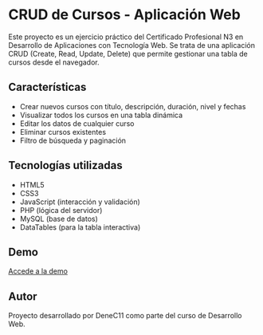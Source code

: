 # CRUD de Cursos - Aplicación Web

Este proyecto es un ejercicio práctico del Certificado Profesional N3 en Desarrollo de Aplicaciones con Tecnología Web. Se trata de una aplicación CRUD (Create, Read, Update, Delete) que permite gestionar una tabla de cursos desde el navegador.

## Características

- Crear nuevos cursos con título, descripción, duración, nivel y fechas
- Visualizar todos los cursos en una tabla dinámica
- Editar los datos de cualquier curso
- Eliminar cursos existentes
- Filtro de búsqueda y paginación

## Tecnologías utilizadas

- HTML5
- CSS3
- JavaScript (interacción y validación)
- PHP (lógica del servidor)
- MySQL (base de datos)
- DataTables (para la tabla interactiva)

## Demo
[Accede a la demo]([http://dnavar443:rl9RqMdt@www.dnavarro.com.mialias.net/ejercicio2/index.php](http://dnavar443:rl9RqMdt@www.dnavarro.com.mialias.net/clasesCRUD/))

## Autor
Proyecto desarrollado por DeneC11 como parte del curso de Desarrollo Web.
